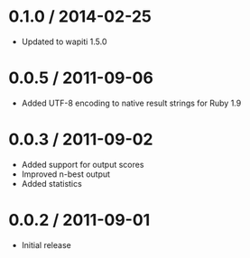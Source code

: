 0.1.0 / 2014-02-25
==================
* Updated to wapiti 1.5.0

0.0.5 / 2011-09-06
==================
* Added UTF-8 encoding to native result strings for Ruby 1.9

0.0.3 / 2011-09-02
==================
* Added support for output scores
* Improved n-best output
* Added statistics

0.0.2 / 2011-09-01
==================
* Initial release
